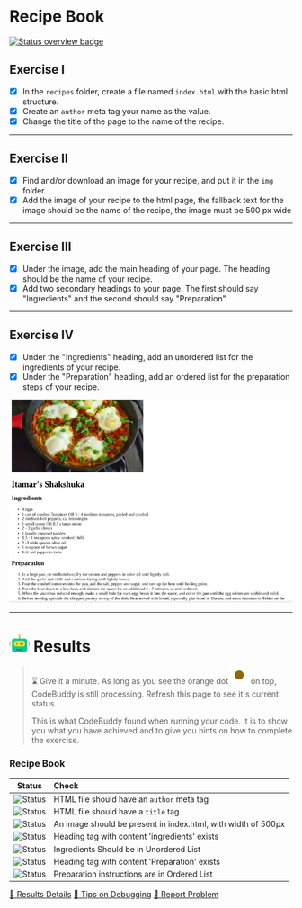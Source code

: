 # Recipe Book
[![Status overview badge](../../blob/badges/.github/badges/main/badge.svg)](#-results)


## Exercise I

- [x] In the `recipes` folder, create a file named `index.html` with the basic html structure.
- [x] Create an `author` meta tag your name as the value.
- [x] Change the title of the page to the name of the recipe.

---

## Exercise II

- [x] Find and/or download an image for your recipe, and put it in the `img` folder.
- [x] Add the image of your recipe to the html page, the fallback text for the image should be the name of the recipe, the image must be 500 px wide

---

## Exercise III

- [x] Under the image, add the main heading of your page. The heading should be the name of your recipe.
- [x] Add two secondary headings to your page. The first should say "Ingredients" and the second should say "Preparation".

---

## Exercise IV

- [x] Under the "Ingredients" heading, add an unordered list for the ingredients of your recipe.
- [x] Under the "Preparation" heading, add an ordered list for the preparation steps of your recipe.

![mockup-image](/img/reference-image.png)

---

[//]: # (autograding info start)
# <img src="https://github.com/DCI-EdTech/autograding-setup/raw/main/assets/bot-large.svg" alt="" data-canonical-src="https://github.com/DCI-EdTech/autograding-setup/raw/main/assets/bot-large.svg" height="31" /> Results
> ⌛ Give it a minute. As long as you see the orange dot ![processing](https://raw.githubusercontent.com/DCI-EdTech/autograding-setup/main/assets/processing.svg) on top, CodeBuddy is still processing. Refresh this page to see it's current status.
>
> This is what CodeBuddy found when running your code. It is to show you what you have achieved and to give you hints on how to complete the exercise.


### Recipe Book

|                 Status                  | Check                                                                                    |
| :-------------------------------------: | :--------------------------------------------------------------------------------------- |
| ![Status](../../blob/badges/.github/badges/main/status0.svg) | HTML file should have an `author` meta tag |
| ![Status](../../blob/badges/.github/badges/main/status1.svg) | HTML file should have a `title` tag  |
| ![Status](../../blob/badges/.github/badges/main/status2.svg) | An image should be present in index.html, with width of 500px |
| ![Status](../../blob/badges/.github/badges/main/status3.svg) | Heading tag with content 'ingredients' exists |
| ![Status](../../blob/badges/.github/badges/main/status4.svg) | Ingredients Should be in Unordered List |
| ![Status](../../blob/badges/.github/badges/main/status5.svg) | Heading tag with content 'Preparation' exists |
| ![Status](../../blob/badges/.github/badges/main/status6.svg) | Preparation instructions are in Ordered List |



[🔬 Results Details](../../actions)
[🐞 Tips on Debugging](https://github.com/DCI-EdTech/autograding-setup/wiki/How-to-work-with-CodeBuddy)
[📢 Report Problem](https://docs.google.com/forms/d/e/1FAIpQLSfS8wPh6bCMTLF2wmjiE5_UhPiOEnubEwwPLN_M8zTCjx5qbg/viewform?usp=pp_url&entry.652569746=UIB-content-recipes)


[//]: # (autograding info end)